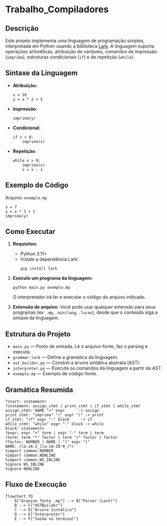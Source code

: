 # Trabalho_Compiladores

## Descrição

Este projeto implementa uma linguagem de programação simples, interpretada em Python usando a biblioteca [Lark](https://github.com/lark-parser/lark). A linguagem suporta operações aritméticas, atribuição de variáveis, comandos de impressão (`imprima`), estruturas condicionais (`if`) e de repetição (`while`).

## Sintaxe da Linguagem

- **Atribuição:**
  ```
  x = 10
  y = x * 2 + 5
  ```
- **Impressão:**
  ```
  imprima(y)
  ```
- **Condicional:**
  ```
  if x > 0:
      imprima(x)
  ```
- **Repetição:**
  ```
  while x > 0:
      imprima(x)
      x = x - 1
  ```

## Exemplo de Código

Arquivo: `exemplo.mp`
``` 
x = 7
y = x * 3 + 1
imprima(y)
```

## Como Executar

1. **Requisitos:**
   - Python 3.11+
   - Instale a dependência Lark:
     ```
     pip install lark
     ```

2. **Execute um programa da linguagem:**
   ```
   python main.py exemplo.mp
   ```
   O interpretador irá ler e executar o código do arquivo indicado.

3. **Extensão de arquivo:**
   Você pode usar qualquer extensão para seus programas (ex: `.mp`, `.minilang`, `.lucas`), desde que o conteúdo siga a sintaxe da linguagem.

## Estrutura do Projeto

- `main.py` — Ponto de entrada. Lê o arquivo-fonte, faz o parsing e executa.
- `grammar.lark` — Define a gramática da linguagem.
- `ast_builder.py` — Constrói a árvore sintática abstrata (AST).
- `interpreter.py` — Executa os comandos da linguagem a partir da AST.
- `exemplo.mp` — Exemplo de código-fonte.

## Gramática Resumida

```
?start: statement+
?statement: assign_stmt | print_stmt | if_stmt | while_stmt
assign_stmt: NAME "=" expr      -> assign
print_stmt: "imprima" "(" expr ")" -> print
if_stmt: "if" expr ":" block     -> if
while_stmt: "while" expr ":" block -> while
block: statement+
?expr: expr "+" term | expr "-" term | term
?term: term "*" factor | term "/" factor | factor
?factor: NUMBER | NAME | "(" expr ")"
NAME: /[a-zA-Z_][a-zA-Z0-9_]*/
%import common.NUMBER
%import common.NEWLINE
%import common.WS_INLINE
%ignore WS_INLINE
%ignore NEWLINE
```

## Fluxo de Execução

```mermaid
flowchart TD
    A["Arquivo fonte .mp"] --> B["Parser (Lark)"]
    B --> C["ASTBuilder"]
    C --> D["Árvore Sintática"]
    D --> E["Interpreter"]
    E --> F["Saída no terminal"]

